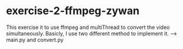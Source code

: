 # exercise-2-ffmpeg-zywan
This exercise it to use ffmpeg and multiThread to convert the video simultaneously.
Basicly, I use two different method to implement it. --> main.py and convert.py
